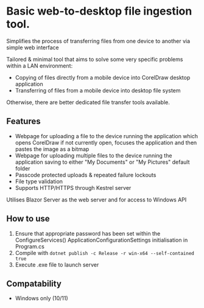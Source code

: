 
# Basic web-to-desktop file ingestion tool.

Simplifies the process of transferring files from one device to another via simple web interface

Tailored & minimal tool that aims to solve some very specific problems within a LAN environment:
  - Copying of files directly from a mobile device into CorelDraw desktop application
  - Transferring of files from a mobile device into desktop file system

Otherwise, there are better dedicated file transfer tools available.

## Features
- Webpage for uploading a file to the device running the application which opens CorelDraw if not currently open, focuses the application and then pastes the image as a bitmap
- Webpage for uploading multiple files to the device running the application saving to either "My Documents" or "My Pictures" default folder
- Passcode protected uploads & repeated failure lockouts
- File type validation
- Supports HTTP/HTTPS through Kestrel server

Utilises Blazor Server as the web server and for access to Windows API

## How to use
1. Ensure that appropriate password has been set within the ConfigureServices() ApplicationConfigurationSettings initialisation in Program.cs
2. Compile with ```dotnet publish -c Release -r win-x64 --self-contained true```
3. Execute .exe file to launch server


## Compatability
- Windows only (10/11)
